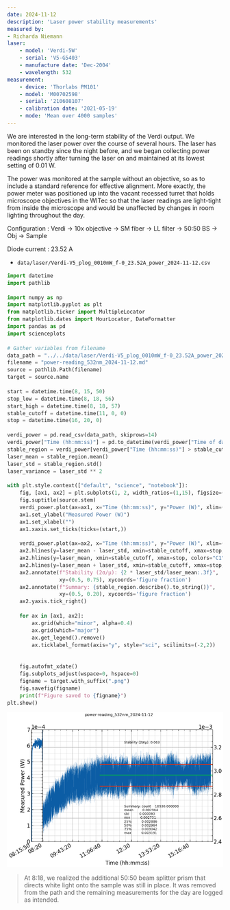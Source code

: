 ```yaml
---
date: 2024-11-12
description: 'Laser power stability measurements'
measured by:
- Richarda Niemann
laser:
    - model: 'Verdi-5W'
    - serial: 'V5-G5403'
    - manufacture date: 'Dec-2004'
    - wavelength: 532
measurement:
    - device: 'Thorlabs PM101'
    - model: 'M00702598'
    - serial: '210608107'
    - calibration date: '2021-05-19'
    - mode: 'Mean over 4000 samples'
---
```


We are interested in the long-term stability of the Verdi output. We monitored
the laser power over the course of several hours. The laser has been on standby
since the night before, and we began collecting power readings shortly after
turning the laser on and maintained at its lowest setting of 0.01 W.

The power was monitored at the sample without an objective, so as to include
a standard reference for effective alignment. More exactly, the power meter was
positioned up into the vacant recessed turret that holds microscope objectives
in the WITec so that the laser readings are light-tight from inside the
microscope and would be unaffected by changes in room lighting throughout the
day.

Configuration
: Verdi -> 10x objective -> SM fiber -> LL filter -> 50:50 BS -> Obj -> Sample

Diode current
: 23.52 A

- `data/laser/Verdi-V5_plog_0010mW_f-0_23.52A_power_2024-11-12.csv`

```python
import datetime
import pathlib

import numpy as np
import matplotlib.pyplot as plt
from matplotlib.ticker import MultipleLocator
from matplotlib.dates import HourLocator, DateFormatter
import pandas as pd
import scienceplots

# Gather variables from filename
data_path = "../../data/laser/Verdi-V5_plog_0010mW_f-0_23.52A_power_2024-11-12.csv"
filename = "power-reading_532nm_2024-11-12.md"
source = pathlib.Path(filename)
target = source.name

start = datetime.time(8, 15, 50)
stop_low = datetime.time(8, 18, 56)
start_high = datetime.time(8, 18, 57)
stable_cutoff = datetime.time(11, 0, 0)
stop = datetime.time(16, 20, 0)

verdi_power = pd.read_csv(data_path, skiprows=14)
verdi_power["Time (hh:mm:ss)"] = pd.to_datetime(verdi_power["Time of day (hh:mm:ss) "], format="%H:%M:%S.%f", exact=False).dt.time
stable_region = verdi_power[verdi_power["Time (hh:mm:ss)"] > stable_cutoff]["Power (W)"]
laser_mean = stable_region.mean()
laser_std = stable_region.std()
laser_variance = laser_std ** 2

with plt.style.context(["default", "science", "notebook"]):
    fig, [ax1, ax2] = plt.subplots(1, 2, width_ratios=(1,15), figsize=(10,7))
    fig.suptitle(source.stem)
    verdi_power.plot(ax=ax1, x="Time (hh:mm:ss)", y="Power (W)", xlim=(start, stop_low), ylim=(0, 7e-4))
    ax1.set_ylabel("Measured Power (W)")
    ax1.set_xlabel("")
    ax1.xaxis.set_ticks(ticks=(start,))
    
    verdi_power.plot(ax=ax2, x="Time (hh:mm:ss)", y="Power (W)", xlim=(start_high, stop), ylim=(2.4e-3, None), lw=0.1)
    ax2.hlines(y=laser_mean - laser_std, xmin=stable_cutoff, xmax=stop, colors="C3")
    ax2.hlines(y=laser_mean, xmin=stable_cutoff, xmax=stop, colors="C1")
    ax2.hlines(y=laser_mean + laser_std, xmin=stable_cutoff, xmax=stop, colors="C3")
    ax2.annotate(f"Stability (2σ/µ): {2 * laser_std/laser_mean:.3f}",
                 xy=(0.5, 0.75), xycoords='figure fraction')
    ax2.annotate(f"Summary: {stable_region.describe().to_string()}",
                 xy=(0.5, 0.20), xycoords='figure fraction')
    ax2.yaxis.tick_right()
    
    for ax in [ax1, ax2]:
        ax.grid(which="minor", alpha=0.4)
        ax.grid(which="major")
        ax.get_legend().remove()
        ax.ticklabel_format(axis="y", style="sci", scilimits=(-2,2))
    

    fig.autofmt_xdate()
    fig.subplots_adjust(wspace=0, hspace=0)
    figname = target.with_suffix(".png")
    fig.savefig(figname)
    print(f"Figure saved to {figname}")
plt.show()
```

![Power stability from startup](power-reading_532nm_2024-11-12.png "Power stability")

> At 8:18, we realized the additional 50:50 beam splitter prism that directs
white light onto the sample was still in place. It was removed from the path
and the remaining measurements for the day are logged as intended.
